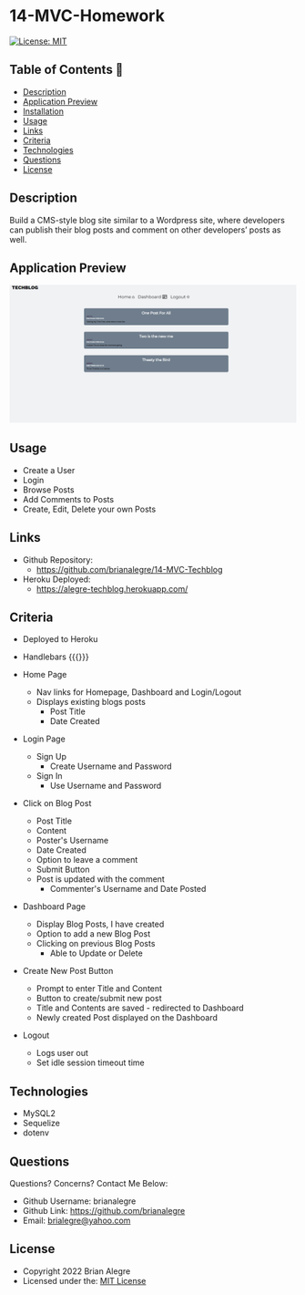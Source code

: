 # 14-MVC-Homework
[![License: MIT](https://img.shields.io/badge/License-MIT-yellow.svg)](https://opensource.org/licenses/MIT)

## Table of Contents 📑
- [Description](#description)
- [Application Preview](#application-preview)
- [Installation](#installation)
- [Usage](#usage)
- [Links](#links)
- [Criteria](#criteria)
- [Technologies](#technologies)
- [Questions](#questions)
- [License](#license)

## Description
Build a CMS-style blog site similar to a Wordpress site, where developers can publish their blog posts and comment on other developers’ posts as well.

## Application Preview
<p align="center">
    <img alt="Site Preview" src="./public/images/SitePreview.png">
</p>

## Usage
- Create a User
- Login
- Browse Posts
- Add Comments to Posts
- Create, Edit, Delete your own Posts

## Links
-   Github Repository:
    - https://github.com/brianalegre/14-MVC-Techblog
-   Heroku Deployed:
    - https://alegre-techblog.herokuapp.com/

## Criteria
- Deployed to Heroku
- Handlebars {{{}}}
- Home Page
    - Nav links for Homepage, Dashboard and Login/Logout
    - Displays existing blogs posts
        - Post Title
        - Date Created
- Login Page
    - Sign Up
        - Create Username and Password
    - Sign In
        - Use Username and Password

- Click on Blog Post
    - Post Title
    - Content
    - Poster's Username
    - Date Created
    - Option to leave a comment
    - Submit Button
    - Post is updated with the comment
        - Commenter's Username and Date Posted
- Dashboard Page
    - Display Blog Posts, I have created
    - Option to add a new Blog Post
    - Clicking on previous Blog Posts
        - Able to Update or Delete

- Create New Post Button
    - Prompt to enter Title and Content
    - Button to create/submit new post
    - Title and Contents are saved - redirected to Dashboard
    - Newly created Post displayed on the Dashboard

- Logout
    - Logs user out
    - Set idle session timeout time

## Technologies
- MySQL2
- Sequelize
- dotenv

## Questions
Questions? Concerns?  Contact Me Below:
- Github Username: brianalegre
- Github Link: https://github.com/brianalegre 
- Email: brialegre@yahoo.com

## License
- Copyright 2022 Brian Alegre
- Licensed under the: [MIT License](https://opensource.org/licenses/MIT) 

